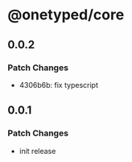 # @onetyped/core

## 0.0.2

### Patch Changes

- 4306b6b: fix typescript

## 0.0.1

### Patch Changes

- init release
